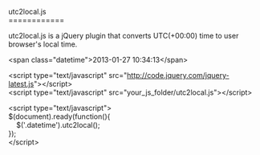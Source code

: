 <p>utc2local.js<br>
  ============
</p>
<p>utc2local.js is a jQuery plugin that converts UTC(+00:00) time to user browser's local time.</p>
<p>&lt;span class=&quot;datetime&quot;&gt;2013-01-27 10:34:13&lt;/span&gt;</p>
<p>&lt;script type=&quot;text/javascript&quot; src=&quot;<a href="http://code.jquery.com/jquery-latest.js">http://code.jquery.com/jquery-latest.js</a>&quot;&gt;&lt;/script&gt;<br>
  &lt;script type=&quot;text/javascript&quot; src=&quot;your_js_folder/utc2local.js&quot;&gt;&lt;/script&gt;</p>
<p>&lt;script type=&quot;text/javascript&quot;&gt;<br>
  $(document).ready(function(){<br>
  &nbsp;&nbsp;&nbsp;&nbsp;$('.datetime').utc2local();<br>
  });<br>
  &lt;/script&gt;</p>
